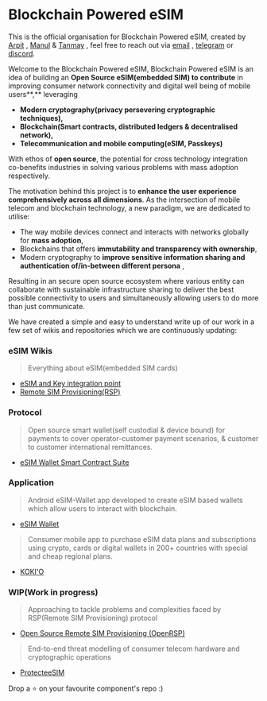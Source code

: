 # Blockchain Powered eSIM
This is the official organisation for Blockchain Powered eSIM, created by [Arpit](https://github.com/ArpitxGit) , [Manul](https://gtihub.com/ManulParihar) & [Tanmay](https://github.com/GuyPhy) , feel free to reach out via [email](arpitxdungeon@gmail.com) , [telegram](https://t.me/dungexn) or [discord](https://discord.com/users/dungeon_master4227).

Welcome to the Blockchain Powered eSIM,
Blockchain Powered eSIM is an idea of building an **Open Source eSIM(**embedded SIM**) to contribute** in improving consumer network connectivity and digital well being of mobile users**,** leveraging 

- **Modern cryptography(privacy persevering cryptographic techniques),**
- **Blockchain(Smart contracts, distributed ledgers & decentralised network),**
- **Telecommunication and mobile computing(eSIM, Passkeys)**

With ethos of **open source**, the potential for cross technology integration co-benefits industries in solving various problems with mass adoption respectively.

The motivation behind this project is to **enhance the user experience comprehensively across all dimensions**.
As the intersection of mobile telecom and blockchain technology, a new paradigm, we are dedicated to utilise:

- The way mobile devices connect and interacts with networks globally for **mass adoption**,
- Blockchains that offers **immutability and transparency with ownership**,
- Modern cryptography to **improve sensitive information sharing and authentication of/in-between different persona** ,

Resulting in an secure open source ecosystem where various entity can collaborate with sustainable infrastructure sharing to deliver the best possible connectivity to users and simultaneously allowing users to do more than just communicate.

We have created a simple and easy to understand write up of our work in a few set of wikis and repositories which we are continuously updating:

### eSIM Wikis

> Everything about eSIM(embedded SIM cards)

- [eSIM and Key integration point](https://github.com/Blockchain-Powered-eSIM/eSIM-Wallet/wiki/eSIM-and-Key-Integration-Point)
- [Remote SIM Provisioning(RSP)](https://github.com/Blockchain-Powered-eSIM/eSIM-Wallet/wiki/Remote-SIM-Provisioning)

### Protocol

> Open source smart wallet(self custodial & device bound) for payments to cover operator-customer payment scenarios, & customer to customer international remittances.

- [eSIM Wallet Smart Contract Suite](https://github.com/Blockchain-Powered-eSIM/smart-contract-suite)

### Application

> Android eSIM-Wallet app developed to create eSIM based wallets which allow users to interact with blockchain.

- [eSIM Wallet](https://github.com/Blockchain-Powered-eSIM/eSIM-Wallet)

> Consumer mobile app to purchase eSIM data plans and subscriptions using crypto, cards or digital wallets in 200+ countries with special and cheap regional plans.

- [KOKI'O](https://www.kokio.app/)

### WIP(Work in progress)

> Approaching to tackle problems and complexities faced by RSP(Remote SIM Provisioning) protocol

- [Open Source Remote SIM Provisioning (OpenRSP)](https://github.com/Blockchain-Powered-eSIM/OpenRSP)

> End-to-end threat modelling of consumer telecom hardware and cryptographic operations

- [ProtecteeSIM](https://pitch.com/v/tee-experiments-qd9umk/43b9f76b-4af9-4bcb-b5cb-f9766b12451c)

Drop a ⭐ on your favourite component's repo :)

